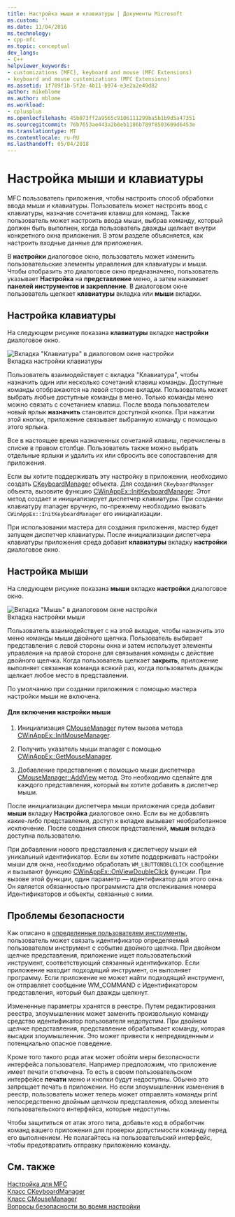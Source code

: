 ```yaml
---
title: Настройка мыши и клавиатуры | Документы Microsoft
ms.custom: ''
ms.date: 11/04/2016
ms.technology:
- cpp-mfc
ms.topic: conceptual
dev_langs:
- C++
helpviewer_keywords:
- customizations [MFC], keyboard and mouse (MFC Extensions)
- keyboard and mouse customizations (MFC Extensions)
ms.assetid: 1f789f1b-5f2e-4b11-b974-e3e2a2e49d82
author: mikeblome
ms.author: mblome
ms.workload:
- cplusplus
ms.openlocfilehash: 45b073ff2a9565c9106111299ba5b1b9d5a47351
ms.sourcegitcommit: 76b7653ae443a2b8eb1186b789f8503609d6453e
ms.translationtype: MT
ms.contentlocale: ru-RU
ms.lasthandoff: 05/04/2018
---
```

# <a name="keyboard-and-mouse-customization"></a>Настройка мыши и клавиатуры
MFC пользователь приложения, чтобы настроить способ обработки ввода мыши и клавиатуры. Пользователь может настроить ввод с клавиатуры, назначив сочетания клавиш для команд. Также пользователь может настроить ввода мыши, выбрав команду, который должен быть выполнен, когда пользователь дважды щелкает внутри конкретного окна приложения. В этом разделе объясняется, как настроить входные данные для приложения.  
  
 В **настройки** диалоговое окно, пользователь может изменить пользовательские элементы управления для клавиатуры и мыши. Чтобы отобразить это диалоговое окно предназначено, пользователь указывает **Настройка** на **представление** меню, а затем нажимает **панелей инструментов и закрепление**. В диалоговом окне пользователь щелкает **клавиатуры** вкладка или **мыши** вкладки.  
  
## <a name="keyboard-customization"></a>Настройка клавиатуры  
 На следующем рисунке показана **клавиатуры** вкладке **настройки** диалоговое окно.  
  
 ![Вкладка "Клавиатура" в диалоговом окне настройки](../mfc/media/mfcnextkeyboardtab.png "mfcnextkeyboardtab")  
Вкладка настройки клавиатуры  
  
 Пользователь взаимодействует с вкладка "Клавиатура", чтобы назначить один или несколько сочетаний клавиш команды. Доступные команды отображаются на левой стороне вкладки. Пользователь может выбрать любые доступные команды в меню. Только команды меню можно связать с сочетанием клавиш. После ввода пользователем новый ярлык **назначить** становится доступной кнопка. При нажатии этой кнопки, приложение связывает выбранную команду с помощью этого ярлыка.  
  
 Все в настоящее время назначенных сочетаний клавиш, перечислены в списке в правом столбце. Пользователь также можно выбрать отдельные ярлыки и удалить их или сбросить все сопоставления для приложения.  
  
 Если вы хотите поддерживать эту настройку в приложении, необходимо создать [CKeyboardManager](../mfc/reference/ckeyboardmanager-class.md) объекта. Для создания `CKeyboardManager` объекта, вызовите функцию [CWinAppEx::InitKeyboardManager](../mfc/reference/cwinappex-class.md#initkeyboardmanager). Этот метод создает и инициализирует диспетчер клавиатуры. При создании клавиатуру manager вручную, по-прежнему необходимо вызвать `CWinAppEx::InitKeyboardManager` его инициализации.  
  
 При использовании мастера для создания приложения, мастер будет запущен диспетчер клавиатуры. После инициализации диспетчера клавиатуры приложения среда добавит **клавиатуры** вкладку **настройки** диалоговое окно.  
  
## <a name="mouse-customization"></a>Настройка мыши  
 На следующем рисунке показана **мыши** вкладке **настройки** диалоговое окно.  
  
 ![Вкладка "Мышь" в диалоговом окне настройки](../mfc/media/mfcnextmousetab.png "mfcnextmousetab")  
Вкладка настройки мыши  
  
 Пользователь взаимодействует с на этой вкладке, чтобы назначить это меню команды мыши двойного щелчка. Пользователь выбирает представления с левой стороны окна и затем использует элементы управления на правой стороне для связывания команды с действие двойного щелчка. Когда пользователь щелкает **закрыть**, приложение выполняет связанная команда всякий раз, когда пользователь дважды щелкает любое место в представлении.  
  
 По умолчанию при создании приложения с помощью мастера настройки мыши не включена.  
  
#### <a name="to-enable-mouse-customization"></a>Для включения настройки мыши  
  
1.  Инициализация [CMouseManager](../mfc/reference/cmousemanager-class.md) путем вызова метода [CWinAppEx::InitMouseManager](../mfc/reference/cwinappex-class.md#initmousemanager).  
  
2.  Получить указатель мыши manager с помощью [CWinAppEx::GetMouseManager](../mfc/reference/cwinappex-class.md#getmousemanager).  
  
3.  Добавление представления с помощью мыши диспетчера [CMouseManager::AddView](../mfc/reference/cmousemanager-class.md#addview) метод. Это необходимо сделайте для каждого представления, который вы хотите добавить в диспетчер мыши.  
  
 После инициализации диспетчера мыши приложения среда добавит **мыши** вкладку **Настройка** диалоговое окно. Если вы не добавлять какие-либо представления, доступ к вкладке вызывает необработанное исключение. После создания список представлений, **мыши** вкладка доступна пользователю.  
  
 При добавлении нового представления к диспетчеру мыши ей уникальный идентификатор. Если вы хотите поддерживать настройки мыши для окна, необходимо обработать `WM_LBUTTONDBLCLICK` сообщение и вызывают функцию [CWinAppEx::OnViewDoubleClick](../mfc/reference/cwinappex-class.md#onviewdoubleclick) функции. При вызове этой функции, один параметр — идентификатор для этого окна. Он является обязанностью программиста для отслеживания номера Идентификаторов и объекты, связанные с ними.  
  
## <a name="security-concerns"></a>Проблемы безопасности  
 Как описано в [определенные пользователем инструменты](../mfc/user-defined-tools.md), пользователь может связать идентификатор определяемый пользователем инструмент с событие двойного щелчка. При двойном щелчке представления, приложение ищет пользовательский инструмент, соответствующий связанный идентификатор. Если приложение находит подходящий инструмент, он выполняет программу. Если приложение не может найти подходящий инструмент, он отправляет сообщение WM_COMMAND с Идентификатором представления, который был дважды щелкнут.  
  
 Измененные параметры хранятся в реестре. Путем редактирования реестра, злоумышленник может заменить произвольную команду средство идентификатор пользователя недопустим. При двойном щелчке представления, представление обрабатывает команду, которая высадки злоумышленник. Это может привести к непредвиденным и потенциально опасное поведение.  
  
 Кроме того такого рода атак может обойти меры безопасности интерфейса пользователя. Например предположим, что приложение имеет печати отключена. То есть в своем пользовательском интерфейсе **печати** меню и кнопки будут недоступны. Обычно это запрещает печать в приложении. Но если злоумышленник изменения в реестр, пользователь может теперь может отправлять команды print непосредственно двойным щелчком представления, обход элементы пользовательского интерфейса, которые недоступны.  
  
 Чтобы защититься от атак этого типа, добавьте код в обработчик команд вашего приложения для проверки допустимости команду перед его выполнением. Не полагайтесь на пользовательский интерфейс, чтобы предотвратить отправку приложению команду.  
  
## <a name="see-also"></a>См. также  
 [Настройка для MFC](../mfc/customization-for-mfc.md)   
 [Класс CKeyboardManager](../mfc/reference/ckeyboardmanager-class.md)   
 [Класс CMouseManager](../mfc/reference/cmousemanager-class.md)   
 [Вопросы безопасности во время настройки](../mfc/security-implications-of-customization.md)

